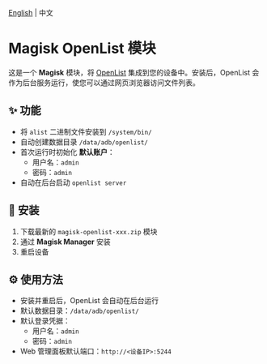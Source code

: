 [English](./README.md)  | 中文


# Magisk OpenList 模块

这是一个 **Magisk** 模块，将 [OpenList](https://github.com/OpenListTeam/OpenList) 集成到您的设备中。安装后，OpenList 会作为后台服务运行，使您可以通过网页浏览器访问文件列表。

## ✨ 功能

- 将 `alist` 二进制文件安装到 `/system/bin/`
- 自动创建数据目录 `/data/adb/openlist/`
- 首次运行时初始化 **默认账户**：
  - 用户名：`admin`
  - 密码：`admin`
- 自动在后台启动 `openlist server`

## 📂 安装

1. 下载最新的 `magisk-openlist-xxx.zip` 模块
2. 通过 **Magisk Manager** 安装
3. 重启设备

## ⚙️ 使用方法

- 安装并重启后，OpenList 会自动在后台运行
- 默认数据目录：`/data/adb/openlist/`
- 默认登录凭据：
  - 用户名：`admin`
  - 密码：`admin`
- Web 管理面板默认端口：`http://<设备IP>:5244`